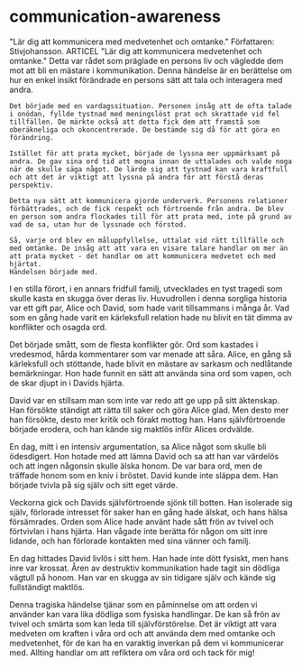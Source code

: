 # communication-awareness
"Lär dig att kommunicera med medvetenhet och omtanke."
Författaren: Stivjohansson. ARTICEL
 "Lär dig att kommunicera medvetenhet och omtanke." Detta var rådet som präglade en persons liv och vägledde dem mot att bli en mästare i kommunikation. Denna händelse är en berättelse om hur en enkel insikt förändrade en persons sätt att tala och interagera med andra.

    Det började med en vardagssituation. Personen insåg att de ofta talade i onödan, fyllde tystnad med meningslöst prat och skrattade vid fel tillfällen. De märkte också att detta fick dem att framstå som oberäkneliga och okoncentrerade. De bestämde sig då för att göra en förändring.

    Istället för att prata mycket, började de lyssna mer uppmärksamt på andra. De gav sina ord tid att mogna innan de uttalades och valde noga när de skulle säga något. De lärde sig att tystnad kan vara kraftfull och att det är viktigt att lyssna på andra för att förstå deras perspektiv.

    Detta nya sätt att kommunicera gjorde underverk. Personens relationer förbättrades, och de fick respekt och förtroende från andra. De blev en person som andra flockades till för att prata med, inte på grund av vad de sa, utan hur de lyssnade och förstod.

    Så, varje ord blev en måluppfyllelse, uttalat vid rätt tillfälle och med omtanke. De insåg att att vara en visare talare handlar om mer än att prata mycket - det handlar om att kommunicera medvetet och med hjärtat.
    Händelsen började med. 
I en stilla förort, i en annars fridfull familj, utvecklades en tyst tragedi som skulle kasta en skugga över deras liv. Huvudrollen i denna sorgliga historia var ett gift par, Alice och David, som hade varit tillsammans i många år. Vad som en gång hade varit en kärleksfull relation hade nu blivit en tät dimma av konflikter och osagda ord.

Det började smått, som de flesta konflikter gör. Ord som kastades i vredesmod, hårda kommentarer som var menade att såra. Alice, en gång så kärleksfull och stöttande, hade blivit en mästare av sarkasm och nedlåtande bemärkningar. Hon hade funnit en sätt att använda sina ord som vapen, och de skar djupt in i Davids hjärta.

David var en stillsam man som inte var redo att ge upp på sitt äktenskap. Han försökte ständigt att rätta till saker och göra Alice glad. Men desto mer han försökte, desto mer kritik och förakt mottog han. Hans självförtroende började erodera, och han kände sig maktlös inför Alices ordvälde.

En dag, mitt i en intensiv argumentation, sa Alice något som skulle bli ödesdigert. Hon hotade med att lämna David och sa att han var värdelös och att ingen någonsin skulle älska honom. De var bara ord, men de träffade honom som en kniv i bröstet. David kunde inte släppa dem. Han började tvivla på sig själv och sitt eget värde.

Veckorna gick och Davids självförtroende sjönk till botten. Han isolerade sig själv, förlorade intresset för saker han en gång hade älskat, och hans hälsa försämrades. Orden som Alice hade använt hade sått frön av tvivel och förtvivlan i hans hjärta. Han vågade inte berätta för någon om sitt inre lidande, och han förlorade kontakten med sina vänner och familj.

En dag hittades David livlös i sitt hem. Han hade inte dött fysiskt, men hans inre var krossat. Åren av destruktiv kommunikation hade tagit sin dödliga vägtull på honom. Han var en skugga av sin tidigare själv och kände sig fullständigt maktlös.

Denna tragiska händelse tjänar som en påminnelse om att orden vi använder kan vara lika dödliga som fysiska handlingar. De kan så frön av tvivel och smärta som kan leda till självförstörelse. Det är viktigt att vara medveten om kraften i våra ord och att använda dem med omtanke och medvetenhet, för de kan ha en varaktig inverkan på dem vi kommunicerar med. Allting handlar om att reflktera om våra ord och tack för mig!
